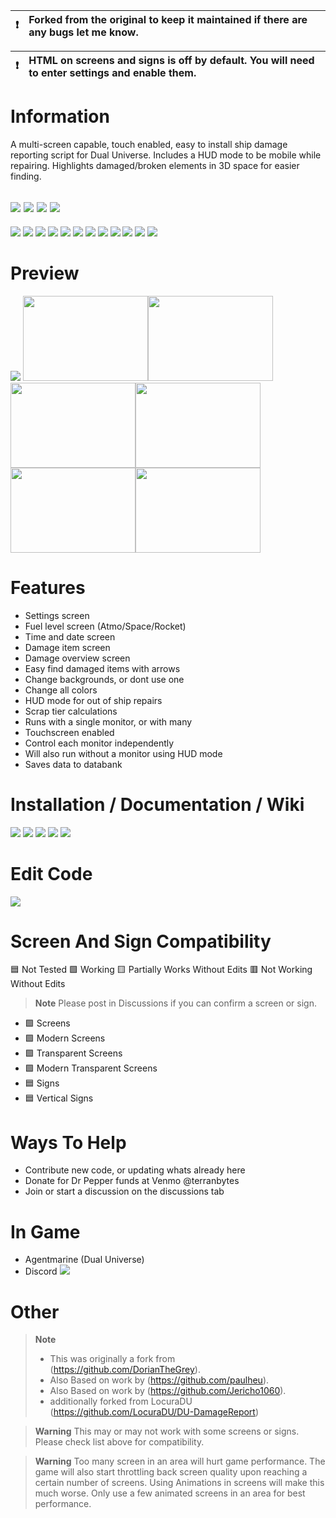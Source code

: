 :heavy_exclamation_mark: | Forked from the original to keep it maintained if there are any bugs let me know.
:---: | :---

:heavy_exclamation_mark: | HTML on screens and signs is off by default. You will need to enter settings and enable them.
:---: | :---

# Information
A multi-screen capable, touch enabled, easy to install ship damage reporting script for Dual Universe. Includes a HUD mode to be mobile while repairing. Highlights damaged/broken elements in 3D space for easier finding.

[![](https://img.shields.io/badge/DU-1.4.X-green?style=for-the-badge&logo=steam)](https://store.steampowered.com/app/2000270/Dual_Universe/)
[![](https://img.shields.io/badge/Maintained-YES-green?style=for-the-badge)](#)
[![](https://img.shields.io/badge/VERSION-v3.35-green?style=for-the-badge)](#)
![](https://komarev.com/ghpvc/?username=DU-DamageReport&style=for-the-badge)
---
[![](https://img.shields.io/github/issues/agentmarine/DU-DamageReport?style=flat-square&label=ISSUES)](#)
[![](https://img.shields.io/github/issues-closed/agentmarine/DU-DamageReport?style=flat-square&label=ISSUES)](#)
[![](https://img.shields.io/github/watchers/agentmarine/DU-DamageReport?style=flat-square&label=WATCHERS)](#)
[![](https://img.shields.io/github/stars/agentmarine/DU-DamageReport?style=flat-square&label=STARS)](#)
[![](https://img.shields.io/github/forks/agentmarine/DU-DamageReport?style=flat-square&label=FORKS)](#)
[![](https://img.shields.io/github/commit-activity/m/agentmarine/DU-DamageReport?style=flat-square&label=COMMIT%20ACTIVITY)](#)
[![](https://img.shields.io/github/discussions/agentmarine/DU-DamageReport?label=DISCUSSIONS&style=flat-square)](#)
[![](https://img.shields.io/github/last-commit/agentmarine/DU-DamageReport?label=LAST%20COMMIT&style=flat-square)](#)
[![](https://img.shields.io/github/contributors/agentmarine/DU-DamageReport?label=CONTRIBUTORS&style=flat-square)](#)
[![](https://img.shields.io/github/releases/agentmarine/DU-DamageReport?label=RELEASES&style=flat-square)](#)
[![](https://img.shields.io/github/repo-size/agentmarine/DU-DamageReport?label=REPO%20SIZE&style=flat-square)](#)
[![](https://img.shields.io/github/license/agentmarine/DU-DamageReport?label=LICENSE&style=flat-square)](#)

# Preview
[![](img/DUDRSmallBanner.png)](#)
<img src="img/1a.png" height="136" width="200"><img src="img/1.png" height="136" width="200"><img src="img/2.png" height="136" width="200"><img src="img/3.png" height="136" width="200"><img src="img/4.png" height="136" width="200"><img src="img/5.png" height="136" width="200"> 

# Features
- Settings screen
- Fuel level screen (Atmo/Space/Rocket)
- Time and date screen
- Damage item screen
- Damage overview screen
- Easy find damaged items with arrows
- Change backgrounds, or dont use one
- Change all colors
- HUD mode for out of ship repairs
- Scrap tier calculations
- Runs with a single monitor, or with many
- Touchscreen enabled
- Control each monitor independently
- Will also run without a monitor using HUD mode
- Saves data to databank

# Installation / Documentation / Wiki
[![](https://img.shields.io/badge/Wiki-Changelog-yellow?style=for-the-badge)](https://github.com/agentmarine/DU-DamageReport/wiki/Changelog)
[![](https://img.shields.io/badge/Wiki-Installation-informational?style=for-the-badge)](https://github.com/agentmarine/DU-DamageReport/wiki/Installation)
[![](https://img.shields.io/badge/Wiki-Usage-informational?style=for-the-badge)](https://github.com/agentmarine/DU-DamageReport/wiki/Usage)
[![](https://img.shields.io/badge/Wiki-Roadmap-yellowgreen?style=for-the-badge)](https://github.com/agentmarine/DU-DamageReport/wiki/Roadmap)
[![](https://img.shields.io/badge/Wiki-Known_Issues-red?style=for-the-badge)](https://github.com/agentmarine/DU-DamageReport/wiki/Known-Issues)

# Edit Code
[![](https://img.shields.io/badge/EDIT_CODE-DU--DEV.Dev-informational?style=for-the-badge)](https://du-lua.dev/#/editor/github/agentmarine/DU-DamageReport)

# Screen And Sign Compatibility
:blue_square: Not Tested :green_square: Working :yellow_square: Partially Works Without Edits :red_square: Not Working Without Edits
> **Note**
> Please post in Discussions if you can confirm a screen or sign.
- :green_square: Screens
- :green_square: Modern Screens
- :green_square: Transparent Screens
- :green_square: Modern Transparent Screens
- :blue_square: Signs
- :blue_square: Vertical Signs

# Ways To Help
- Contribute new code, or updating whats already here
- Donate for Dr Pepper funds at Venmo @terranbytes
- Join or start a discussion on the discussions tab

# In Game
- Agentmarine (Dual Universe)
- Discord [![](https://img.shields.io/discord/1204959265245372416)](https://discord.gg/A8WNSd9ReQ)

# Other
> **Note**
> - This was originally a fork from (https://github.com/DorianTheGrey).
> - Also Based on work by (https://github.com/paulheu).
> - Also Based on work by (https://github.com/Jericho1060).
> - additionally forked from LocuraDU (https://github.com/LocuraDU/DU-DamageReport)

> **Warning**
> This may or may not work with some screens or signs. Please check list above for compatibility.

> **Warning**
> Too many screen in an area will hurt game performance. The game will also start throttling back screen quality upon reaching a certain number of screens. Using Animations in screens will make this much worse. Only use a few animated screens in an area for best performance.
